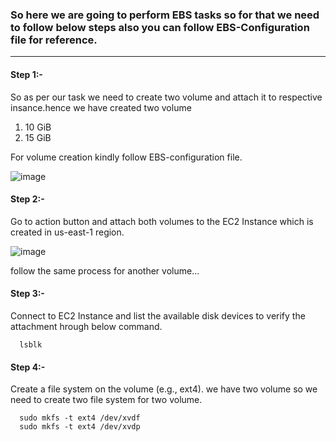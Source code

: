 ### So here we are going to perform EBS tasks so for that we need to follow below steps also you can follow EBS-Configuration file for reference.

------------------------------------------------------------------------------------------------------------------------------------------

#### Step 1:-

So as per our task we need to create two volume and attach it to respective insance.hence we have created two volume

1) 10 GiB
2) 15 GiB

For volume creation kindly follow EBS-configuration file.

![image](https://github.com/Kunal-Pere/AWS_Multi-region-Project/assets/157100045/f20312ce-50dc-467a-8896-a822b3f5f6e4)

#### Step 2:-

Go to action button and attach both volumes to the EC2 Instance which is created in us-east-1 region.

![image](https://github.com/Kunal-Pere/AWS_Multi-region-Project/assets/157100045/4710b90a-d829-47d7-8d60-4758f3625e44)

follow the same process for another volume...

#### Step 3:-

Connect to EC2 Instance and list the available disk devices to verify the attachment hrough below command.

      lsblk

#### Step 4:-

Create a file system on the volume (e.g., ext4). we have two volume so we need to create two file system for two volume.

      sudo mkfs -t ext4 /dev/xvdf
      sudo mkfs -t ext4 /dev/xvdp





